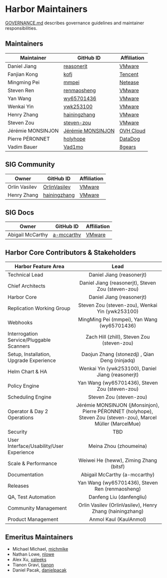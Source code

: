 # Harbor Maintainers

[GOVERNANCE.md](https://github.com/goharbor/community/blob/master/GOVERNANCE.md)
describes governance guidelines and maintainer responsibilities.

## Maintainers

| Maintainer | GitHub ID | Affiliation |
| --------------- | --------- | ----------- |
| Daniel Jiang | [reasonerjt](https://github.com/reasonerjt) | [VMware](https://www.github.com/vmware/) |
| Fanjian Kong | [kofj](https://github.com/kofj) | [Tencent](https://github.com/Tencent) |
| Mingming Pei | [mmpei](https://github.com/mmpei) | [Netease](https://github.com/netease) |
| Steven Ren | [renmaosheng](https://github.com/renmaosheng) | [VMware](https://www.github.com/vmware/) |
| Yan Wang | [wy65701436](https://github.com/wy65701436) | [VMware](https://www.github.com/vmware/) |
| Wenkai Yin | [ywk253100](https://github.com/ywk253100) | [VMware](https://www.github.com/vmware/) |
| Henry Zhang | [hainingzhang](https://github.com/hainingzhang)| [VMware](https://www.github.com/vmware/) | 
| Steven Zou | [steven-zou](https://github.com/steven-zou) | [VMware](https://www.github.com/vmware/) |
| Jérémie MONSINJON | [Jérémie MONSINJON](https://github.com/jMonsinjon) | [OVH Cloud](https://www.ovh.com/world/) | 
| Pierre PÉRONNET | [holyhope](https://github.com/holyhope) | [DataDog](https://www.datadoghq.com) |
| Vadim Bauer | [Vad1mo](https://github.com/Vad1mo) | [8gears](https://container-registry.com) |

## SIG Community

| Owner | GitHub ID | Affiliation |
| --------------- | --------- | ----------- |
| Orlin Vasilev | [OrlinVasilev](https://github.com/OrlinVasilev) | [VMware](https://www.github.com/vmware/) |
| Henry Zhang | [hainingzhang](https://github.com/hainingzhang) | [VMware](https://www.github.com/vmware/) |

## SIG Docs

| Owner | GitHub ID | Affiliation |
| --------------- | --------- | ----------- |
| Abigail McCarthy | [a-mccarthy](https://github.com/a-mccarthy) | [VMware](https://www.github.com/vmware/) |

## Harbor Core Contributors & Stakeholders

| Harbor Feature Area | Lead |
| ----------------------------- | :---------------------: |
| Technical Lead | Daniel Jiang (reasonerjt) |
| Chief Architects | Daniel Jiang (reasonerjt), Steven Zou (steven-zou) |
| Harbor Core | Daniel Jiang (reasonerjt) |
| Replication Working Group | Steven Zou (steven-zou), Wenkai Yin (ywk253100) |
| Webhooks | MingMing Pei (mmpei), Yan Wang (wy65701436) |
| Interrogation Service/Pluggable Scanners | Zach Hill (zhill), Steven Zou (steven-zou) |
| Setup, Installation, Upgrade Experience | Daojun Zhang (stonezdj) , Qian Deng (ninjadq) |
| Helm Chart & HA | Wenkai Yin (ywk253100), Daniel Jiang (reasonerjt) |
| Policy Engine | Yan Wang (wy65701436), Steven Zou (steven-zou) |
| Scheduling Engine | Steven Zou (steven-zou) |
| Operator & Day 2 Operations | Jérémie MONSINJON (jMonsinjon), Pierre PÉRONNET (holyhope), Steven Zou (steven-zou), Marcel Müller (MarcelMue) |
| Security | TBD |
| User Interface/Usability/User Experience | Meina Zhou (zhoumeina) |
| Scale & Performance | Weiwei He (heww), Ziming Zhang (bitsf) |
| Documentation | Abigail McCarthy (a-mccarthy) |
| Releases | Yan Wang (wy65701436), Steven Ren (renmaosheng) |
| QA, Test Automation | Danfeng Liu (danfengliu) |
| Community Management | Orlin Vasilev (OrlinVasilev), Henry Zhang (hainingzhang) |
| Product Management | Anmol Kaul (KaulAnmol) |

## Emeritus Maintainers

* Michael Michael, [michmike](https://github.com/michmike)
* Nathan Lowe, [nlowe](https://github.com/nlowe)
* Alex Xu, [xaleeks](https://github.com/xaleeks)
* Tianon Gravi, [tianon](https://github.com/tianon)
* Daniel Pacak, [danielpacak](https://github.com/danielpacak)

